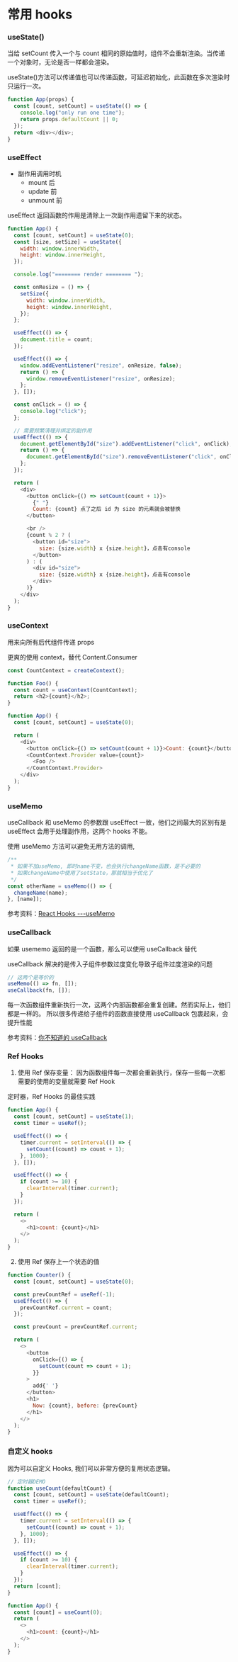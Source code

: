 # 常用 hooks

### useState()

当给 setCount 传入一个与 count 相同的原始值时，组件不会重新渲染。当传递一个对象时，无论是否一样都会渲染。

useState()方法可以传递值也可以传递函数，可延迟初始化，此函数在多次渲染时只运行一次。

```js
function App(props) {
  const [count, setCount] = useState(() => {
    console.log("only run one time");
    return props.defaultCount || 0;
  });
  return <div></div>;
}
```

### useEffect

- 副作用调用时机
  - mount 后
  - update 前
  - unmount 前

useEffect 返回函数的作用是清除上一次副作用遗留下来的状态。

```js
function App() {
  const [count, setCount] = useState(0);
  const [size, setSize] = useState({
    width: window.innerWidth,
    height: window.innerHeight,
  });

  console.log("======== render ======== ");

  const onResize = () => {
    setSize({
      width: window.innerWidth,
      height: window.innerHeight,
    });
  };

  useEffect(() => {
    document.title = count;
  });

  useEffect(() => {
    window.addEventListener("resize", onResize, false);
    return () => {
      window.removeEventListener("resize", onResize);
    };
  }, []);

  const onClick = () => {
    console.log("click");
  };

  // 需要频繁清理并绑定的副作用
  useEffect(() => {
    document.getElementById("size").addEventListener("click", onClick);
    return () => {
      document.getElementById("size").removeEventListener("click", onClick);
    };
  });

  return (
    <div>
      <button onClick={() => setCount(count + 1)}>
        {" "}
        Count: {count} 点了之后 id 为 size 的元素就会被替换
      </button>

      <br />
      {count % 2 ? (
        <button id="size">
          size: {size.width} x {size.height}，点击有console
        </button>
      ) : (
        <div id="size">
          size: {size.width} x {size.height}，点击有console
        </div>
      )}
    </div>
  );
}
```

### useContext

用来向所有后代组件传递 props

更爽的使用 context，替代 Content.Consumer

```js
const CountContext = createContext();

function Foo() {
  const count = useContext(CountContext);
  return <h2>{count}</h2>;
}

function App() {
  const [count, setCount] = useState(0);

  return (
    <div>
      <button onClick={() => setCount(count + 1)}>Count: {count}</button>
      <CountContext.Provider value={count}>
        <Foo />
      </CountContext.Provider>
    </div>
  );
}
```

### useMemo

useCallback 和 useMemo 的参数跟 useEffect 一致，他们之间最大的区别有是 useEffect 会用于处理副作用，这两个 hooks 不能。

使用 useMemo 方法可以避免无用方法的调用,

```js
/**
 * 如果不加useMemo, 即时name不变，也会执行changeName函数，是不必要的
 * 如果changeName中使用了setState，那就相当于优化了
 */
const otherName = useMemo(() => {
  changeName(name);
}, [name]);
```
参考资料：[React Hooks ---useMemo](https://segmentfault.com/a/1190000018697490?utm_source=tag-newest)

### useCallback

如果 usememo 返回的是一个函数，那么可以使用 useCallback 替代

useCallback 解决的是传入子组件参数过度变化导致子组件过度渲染的问题

```js
// 这两个是等价的
useMemo(() => fn, []);
useCallback(fn, []);
```

每一次函数组件重新执行一次，这两个内部函数都会重复创建。然而实际上，他们都是一样的。 所以很多传递给子组件的函数直接使用 useCallback 包裹起来，会提升性能

参考资料：[你不知道的 useCallback](https://segmentfault.com/a/1190000020108840)

### Ref Hooks

1. 使用 Ref 保存变量： 因为函数组件每一次都会重新执行，保存一些每一次都需要的使用的变量就需要 Ref Hook

定时器，Ref Hooks 的最佳实践

```js
function App() {
  const [count, setCount] = useState(1);
  const timer = useRef();

  useEffect(() => {
    timer.current = setInterval(() => {
      setCount((count) => count + 1);
    }, 1000);
  }, []);

  useEffect(() => {
    if (count >= 10) {
      clearInterval(timer.current);
    }
  });

  return (
    <>
      <h1>count: {count}</h1>
    </>
  );
}
```

2. 使用 Ref 保存上一个状态的值

```js
function Counter() {
  const [count, setCount] = useState(0);

  const prevCountRef = useRef(-1);
  useEffect(() => {
    prevCountRef.current = count;
  });

  const prevCount = prevCountRef.current;

  return (
    <>
      <button
        onClick={() => {
          setCount(count => count + 1);
        }}
      >
        add{' '}
      </button>
      <h1>
        Now: {count}, before: {prevCount}
      </h1>
    </>
  );
}
```

### 自定义 hooks

因为可以自定义 Hooks, 我们可以非常方便的复用状态逻辑。

```js
// 定时器DEMO
function useCount(defaultCount) {
  const [count, setCount] = useState(defaultCount);
  const timer = useRef();

  useEffect(() => {
    timer.current = setInterval(() => {
      setCount((count) => count + 1);
    }, 1000);
  }, []);

  useEffect(() => {
    if (count >= 10) {
      clearInterval(timer.current);
    }
  });
  return [count];
}

function App() {
  const [count] = useCount(0);
  return (
    <>
      <h1>count: {count}</h1>
    </>
  );
}
```